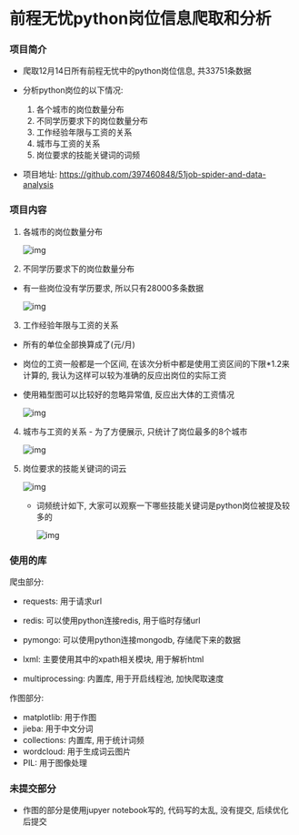 # 前程无忧python岗位信息爬取和分析

### 项目简介

- 爬取12月14日所有前程无忧中的python岗位信息, 共33751条数据
- 分析python岗位的以下情况:

  1. 各个城市的岗位数量分布
  2. 不同学历要求下的岗位数量分布
  3. 工作经验年限与工资的关系
  4. 城市与工资的关系
  5. 岗位要求的技能关键词的词频
- 项目地址: https://github.com/397460848/51job-spider-and-data-analysis

### 项目内容

1. 各城市的岗位数量分布

   ![img](https://github.com/397460848/51job-spider-and-data-analysis/blob/master/images/%E5%9C%B0%E5%8C%BA%E8%81%8C%E4%BD%8D%E6%95%B0%E9%87%8F%E5%88%86%E5%B8%83%E5%9B%BE.png)

 2. 不同学历要求下的岗位数量分布
  - 有一些岗位没有学历要求, 所以只有28000多条数据

      ![img](https://github.com/397460848/51job-spider-and-data-analysis/blob/master/images/%E5%AD%A6%E5%8E%86%E8%81%8C%E4%BD%8D%E6%95%B0%E9%87%8F%E5%88%86%E5%B8%83%E5%9B%BE.jpg)

  3. 工作经验年限与工资的关系
  - 所有的单位全部换算成了(元/月)
  - 岗位的工资一般都是一个区间, 在该次分析中都是使用工资区间的下限*1.2来计算的, 我认为这样可以较为准确的反应出岗位的实际工资
  - 使用箱型图可以比较好的忽略异常值, 反应出大体的工资情况

      ![img](https://github.com/397460848/51job-spider-and-data-analysis/blob/master/images/%E5%B7%A5%E4%BD%9C%E7%BB%8F%E9%AA%8C%E4%B8%8E%E5%B7%A5%E8%B5%84%E7%AE%B1%E5%9E%8B%E5%9B%BE.jpg)

  4. 城市与工资的关系
         - 为了方便展示, 只统计了岗位最多的8个城市

      ![img](https://github.com/397460848/51job-spider-and-data-analysis/blob/master/images/%E5%9F%8E%E5%B8%82%E4%B8%8E%E5%B7%A5%E8%B5%84%E7%AE%B1%E5%9E%8B%E5%9B%BE.jpg)

  5. 岗位要求的技能关键词的词云

      ![img](https://github.com/397460848/51job-spider-and-data-analysis/blob/master/images/python%E6%8A%80%E8%83%BD%E8%AF%8D%E4%BA%91%E5%9B%BE.jpg)

      - 词频统计如下, 大家可以观察一下哪些技能关键词是python岗位被提及较多的

        ![img](https://github.com/397460848/51job-spider-and-data-analysis/blob/master/images/%E8%AF%8D%E9%A2%91%E8%A1%A8.png)

      

### 使用的库

爬虫部分: 

- requests: 用于请求url

- redis: 可以使用python连接redis, 用于临时存储url

- pymongo: 可以使用python连接mongodb, 存储爬下来的数据
- lxml: 主要使用其中的xpath相关模块, 用于解析html
- multiprocessing:  内置库, 用于开启线程池, 加快爬取速度

作图部分: 

- matplotlib: 用于作图
- jieba: 用于中文分词
- collections: 内置库, 用于统计词频
- wordcloud: 用于生成词云图片
- PIL: 用于图像处理

### 未提交部分
- 作图的部分是使用jupyer notebook写的, 代码写的太乱, 没有提交, 后续优化后提交
